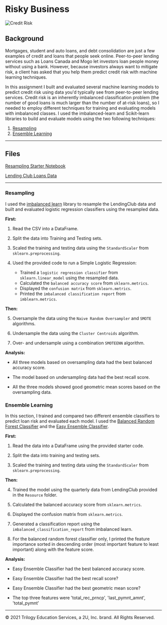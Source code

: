 # Risky Business
 
![Credit Risk](Images/credit-risk.jpg)

## Background

Mortgages, student and auto loans, and debt consolidation are just a few examples of credit and loans that people seek online. Peer-to-peer lending services such as Loans Canada and Mogo let investors loan people money without using a bank. However, because investors always want to mitigate risk, a client has asked that you help them predict credit risk with machine learning techniques.

In this assignment I built and evaluated several machine learning models to predict credit risk using data you'd typically see from peer-to-peer lending services. Credit risk is an inherently imbalanced classification problem (the number of good loans is much larger than the number of at-risk loans), so I needed to employ different techniques for training and evaluating models with imbalanced classes. I used the imbalanced-learn and Scikit-learn libraries to build and evaluate models using the two following techniques:

1. [Resampling](#Resampling)
2. [Ensemble Learning](#Ensemble-Learning)

- - -

## Files

[Resampling Starter Notebook](Starter_Code/credit_risk_resampling.ipynb)

[Lending Club Loans Data](Resources/LoanStats_2019Q1.csv.zip)

- - -

### Resampling

I used the [imbalanced learn](https://imbalanced-learn.readthedocs.io) library to resample the LendingClub data and built and evaluated logistic regression classifiers using the resampled data.

**First:** 

1. Read the CSV into a DataFrame.

2. Split the data into Training and Testing sets.

3. Scaled the training and testing data using the `StandardScaler` from `sklearn.preprocessing`.

4. Used the provided code to run a Simple Logistic Regression:
    * Trained a `logistic regression classifier` from `sklearn.linear_model` using the resampled data.
    * Calculated the `balanced accuracy score` from `sklearn.metrics`.
    * Displayed the `confusion matrix` from `sklearn.metrics`.
    * Printed the `imbalanced classification report` from `imblearn.metrics`.

**Then:**

5. Oversample the data using the `Naive Random Oversampler` and `SMOTE` algorithms.

6. Undersample the data using the `Cluster Centroids` algorithm.

7. Over- and undersample using a combination `SMOTEENN` algorithm.


**Analysis:**

* All three models based on oversampling data had the best balanced accuracy score.
>
* The model based on undersampling data had the best recall score. 
>
* All the three models showed good geometric mean scores based on the oversampling data.

### Ensemble Learning

In this section, I trained and compared two different ensemble classifiers to predict loan risk and evaluated each model. I used the [Balanced Random Forest Classifier](https://imbalanced-learn.org/stable/references/generated/imblearn.ensemble.BalancedRandomForestClassifier.html) and the [Easy Ensemble Classifier](https://imbalanced-learn.org/stable/references/generated/imblearn.ensemble.EasyEnsembleClassifier.html). 

**First:**

1. Read the data into a DataFrame using the provided starter code.

2. Split the data into training and testing sets.

3. Scaled the training and testing data using the `StandardScaler` from `sklearn.preprocessing`.


**Then:**

4. Trained the model using the quarterly data from LendingClub provided in the `Resource` folder.

5. Calculated the balanced accuracy score from `sklearn.metrics`.

6. Displayed the confusion matrix from `sklearn.metrics`.

7. Generated a classification report using the `imbalanced_classification_report` from imbalanced learn.

8. For the balanced random forest classifier only, I printed the feature importance sorted in descending order (most important feature to least important) along with the feature score.


**Analysis:**

* Easy Ensemble Classifier had the best balanced accuracy score.

* Easy Ensemble Classifier had the best recall score?

* Easy Ensemble Classifier had the best geometric mean score?

* The top three features were 'total_rec_prncp', 'last_pymnt_amnt', 'total_pymnt'

- - -

© 2021 Trilogy Education Services, a 2U, Inc. brand. All Rights Reserved.

